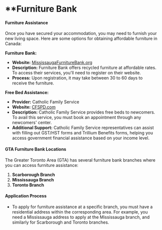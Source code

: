 # \*\*Furniture Bank

#### Furniture Assistance

Once you have secured your accommodation, you may need to furnish your new living space. Here are some options for obtaining affordable furniture in Canada:

**Furniture Bank:**

* **Website:** [MississaugaFurnitureBank.org](https://mississaugafurniturebank.org/)
* **Description:** Furniture Bank offers recycled furniture at affordable rates. To access their services, you'll need to register on their website.
* **Process:** Upon registration, it may take between 30 to 60 days to receive the furniture.

**Free Bed Assistance:**

* **Provider:** Catholic Family Service
* **Website:** [CFSPD.com](https://www.cfspd.com/)
* **Description:** Catholic Family Service provides free beds to newcomers. To avail this service, you must book an appointment through any newcomers' center.
* **Additional Support:** Catholic Family Service representatives can assist with filling out GST/HST forms and Trillium Benefits forms, helping you access government financial assistance based on your income level.

#### GTA Furniture Bank Locations

The Greater Toronto Area (GTA) has several furniture bank branches where you can access furniture assistance:

1. **Scarborough Branch**
2. **Mississauga Branch**
3. **Toronto Branch**

#### Application Process

* To apply for furniture assistance at a specific branch, you must have a residential address within the corresponding area. For example, you need a Mississauga address to apply at the Mississauga branch, and similarly for Scarborough and Toronto branches.
